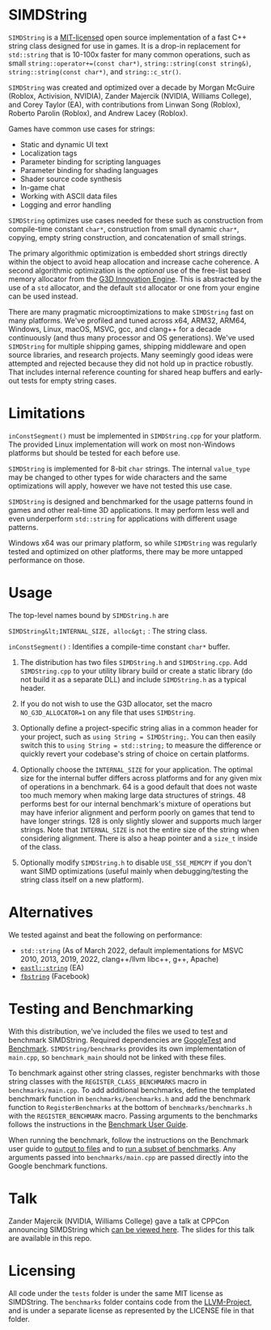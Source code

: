 

SIMDString
=========================================================================================================

`SIMDString` is a [MIT-licensed](https://opensource.org/licenses/MIT) open source implementation
of a fast C++ string class designed for use in games. It is a drop-in replacement for `std::string` that
is 10-100x faster for many common operations, such as small `string::operator+=(const char*)`,
`string::string(const string&)`, `string::string(const char*)`, and `string::c_str()`.

`SIMDString` was created and optimized over a decade by Morgan McGuire (Roblox, Activision, NVIDIA),
Zander Majercik (NVIDIA, Williams College), and Corey Taylor (EA), with contributions from 
Linwan Song (Roblox), Roberto Parolin (Roblox), and Andrew Lacey (Roblox).

Games have common use cases for strings:

- Static and dynamic UI text
- Localization tags
- Parameter binding for scripting languages
- Parameter binding for shading languages
- Shader source code synthesis
- In-game chat
- Working with ASCII data files
- Logging and error handling

`SIMDString` optimizes use cases needed for these such as construction from compile-time constant `char*`,
construction from small dynamic `char*`, copying, empty string construction, and concatenation of small
strings.

The primary algorithmic optimization is embedded short strings directly within the object to avoid heap
allocation and increase cache coherence. A second algorithmic optimization is the _optional_ use of the free-list
based memory allocator from the [G3D Innovation Engine](https://casual-effects.com/g3d).
This is abstracted by the use of a `std` allocator, and the default `std` allocator or one from your
engine can be used instead.

There are many pragmatic microoptimizations to make `SIMDString` fast on many platforms. We've profiled
and tuned across x64, ARM32, ARM64, Windows, Linux, macOS, MSVC, gcc, and clang++ for a decade continuously
(and thus many processor and OS generations). We've used `SIMDString` for multiple shipping games, shipping
middleware and open source libraries, and research projects. Many seemingly good ideas were attempted and 
rejected because they did not hold up in practice robustly. That includes internal reference counting for 
shared heap buffers and early-out tests for empty string cases.

Limitations
=========================================================================================================

`inConstSegment()` must be implemented in `SIMDString.cpp` for your platform. The provided
Linux implementation will work on most non-Windows platforms but should be tested for each
before use.

`SIMDString` is implemented for 8-bit `char` strings. The internal `value_type` may be changed to
other types for wide characters and the same optimizations will apply, however we have not tested
this use case.

`SIMDString` is designed and benchmarked for the usage patterns found in games and other real-time 3D
applications. It may perform less well and even underperform `std::string` for applications with
different usage patterns.

Windows x64 was our primary platform, so while `SIMDString` was regularly tested and optimized on
other platforms, there may be more untapped performance on those.

Usage
=========================================================================================================

The top-level names bound by `SIMDString.h` are

`SIMDString&lt;INTERNAL_SIZE, alloc&gt;`
: The string class.

`inConstSegment()`
: Identifies a compile-time constant `char*` buffer.

1. The distribution has two files `SIMDString.h` and `SIMDString.cpp`. Add `SIMDString.cpp` to your
   utility library build or create a static library (do not build it as a separate DLL) and include
   `SIMDString.h` as a typical header.

2. If you do not wish to use the G3D allocator, set the macro `NO_G3D_ALLOCATOR=1`
   on any file that uses `SIMDString`.

3. Optionally define a project-specific string alias in a common header for your project,
   such as `using String = SIMDString;`. You can then easily switch
   this to `using String = std::string;` to measure the difference or quickly revert your codebase's
   string of choice on certain platforms.

4. Optionally choose the `INTERNAL_SIZE` for your application. The optimal size for the internal buffer
   differs across platforms and for any given mix of operations in a benchmark. 64 is a good default that
   does not waste too much memory when making large data structures of strings. 48 performs best for our
   internal benchmark's mixture of operations but may have inferior alignment and perform poorly on games
   that tend to have longer strings. 128 is only slightly slower and supports much larger strings.
   Note that `INTERNAL_SIZE` is not the entire size of the string when considering alignment. There is
   also a heap pointer and a `size_t` inside of the class.

5. Optionally modify `SIMDString.h` to disable `USE_SSE_MEMCPY` if you don't want SIMD optimizations
   (useful mainly when debugging/testing the string class itself on a new platform).


Alternatives
=========================================================================================================

We tested against and beat the following on performance:

- `std::string` (As of March 2022, default implementations for MSVC 2010, 2013, 2019, 2022, clang++/llvm libc++, g++, Apache)
- [`eastl::string`](https://github.com/electronicarts/EASTL) (EA)
- [`fbstring`](https://github.com/facebook/folly/blob/main/folly/docs/FBString.md) (Facebook)


Testing and Benchmarking
=========================================================================================================

With this distribution, we've included the files we used to test and benchmark SIMDString. Required dependencies 
are [GoogleTest](https://github.com/google/googletest) and [Benchmark](https://github.com/google/benchmark). 
`SIMDString/benchmarks` provides its own implementation of `main.cpp`, so `benchmark_main` should not be linked 
with these files. 

To benchmark against other string classes, register benchmarks with those string classes with the 
`REGISTER_CLASS_BENCHMARKS` macro in `benchmarks/main.cpp`. To add additional benchmarks, define the 
templated benchmark function in `benchmarks/benchmarks.h` and add the benchmark function to 
`RegisterBenchmarks` at the bottom of `benchmarks/benchmarks.h` with the `REGISTER_BENCHMARK` macro. 
Passing arguments to the benchmarks follows the instructions in the 
[Benchmark User Guide](https://github.com/google/benchmark/blob/main/docs/user_guide.md#passing-arguments). 

When running the benchmark, follow the instructions on the Benchmark user guide to 
[output to files](https://github.com/google/benchmark/blob/main/docs/user_guide.md#output-files) and to 
[run a subset of benchmarks](https://github.com/google/benchmark/blob/main/docs/user_guide.md#running-a-subset-of-benchmarks). 
Any arguments passed into `benchmarks/main.cpp` are passed directly into the Google benchmark functions. 

Talk 
=========================================================================================================
Zander Majercik (NVIDIA, Williams College) gave a talk at CPPCon announcing SIMDString which [can be viewed here](https://www.youtube.com/watch?v=fglXeSWGVDc).
The slides for this talk are available in this repo. 

Licensing
=========================================================================================================
All code under the `tests` folder is under the same MIT license as SIMDString. The `benchmarks` folder
contains code from the [LLVM-Project](https://github.com/llvm/llvm-project), and is under a separate license 
as represented by the LICENSE file in that folder. 

